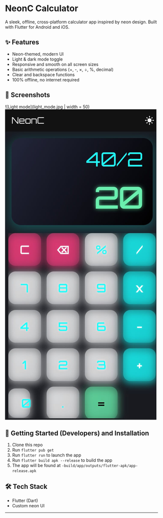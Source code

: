 # NeonC Calculator

A sleek, offline, cross-platform calculator app inspired by neon design. Built with Flutter for Android and iOS.

## ✨ Features
- Neon-themed, modern UI
- Light & dark mode toggle
- Responsive and smooth on all screen sizes
- Basic arithmetic operations (+, -, ×, ÷, %, decimal)
- Clear and backspace functions
- 100% offline, no internet required

## 📱 Screenshots
![Light mode](light_mode.jpg | width = 50)
![dark mode](dark_mode.jpg)

## 🚀 Getting Started (Developers) and Installation
1. Clone this repo
2. Run `flutter pub get`
3. Run `flutter run` to launch the app
4. Run `flutter build apk --release` to build the app
5. The app will be found at `-build/app/outputs/flutter-apk/app-release.apk`

## 🛠️ Tech Stack
- Flutter (Dart)
- Custom neon UI

---


